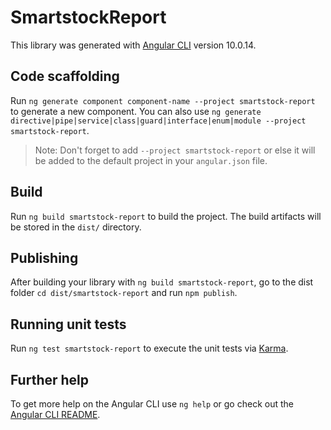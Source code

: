 # SmartstockReport

This library was generated with [Angular CLI](https://github.com/angular/angular-cli) version 10.0.14.

## Code scaffolding

Run `ng generate component component-name --project smartstock-report` to generate a new component. You can also use `ng generate directive|pipe|service|class|guard|interface|enum|module --project smartstock-report`.
> Note: Don't forget to add `--project smartstock-report` or else it will be added to the default project in your `angular.json` file. 

## Build

Run `ng build smartstock-report` to build the project. The build artifacts will be stored in the `dist/` directory.

## Publishing

After building your library with `ng build smartstock-report`, go to the dist folder `cd dist/smartstock-report` and run `npm publish`.

## Running unit tests

Run `ng test smartstock-report` to execute the unit tests via [Karma](https://karma-runner.github.io).

## Further help

To get more help on the Angular CLI use `ng help` or go check out the [Angular CLI README](https://github.com/angular/angular-cli/blob/master/README.md).
